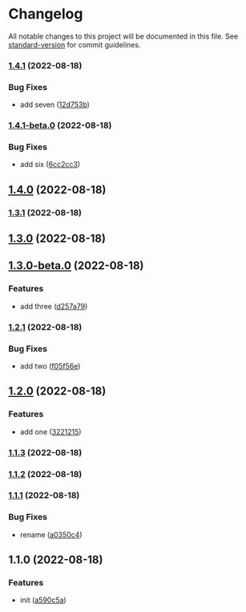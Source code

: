 # Changelog

All notable changes to this project will be documented in this file. See [standard-version](https://github.com/conventional-changelog/standard-version) for commit guidelines.

### [1.4.1](https://github.com/weiaohan/test-git-version/compare/v1.4.1-beta.0...v1.4.1) (2022-08-18)


### Bug Fixes

* add seven ([12d753b](https://github.com/weiaohan/test-git-version/commit/12d753b004874f6f7f22838a3a928454bdc172d0))

### [1.4.1-beta.0](https://github.com/weiaohan/test-git-version/compare/v1.4.0...v1.4.1-beta.0) (2022-08-18)


### Bug Fixes

* add six ([6cc2cc3](https://github.com/weiaohan/test-git-version/commit/6cc2cc3b8291c0d728d191221f7a254350f7614c))

## [1.4.0](https://github.com/weiaohan/test-git-version/compare/v1.3.1...v1.4.0) (2022-08-18)

### [1.3.1](https://github.com/weiaohan/test-git-version/compare/v1.3.0...v1.3.1) (2022-08-18)

## [1.3.0](https://github.com/weiaohan/test-git-version/compare/v1.3.0-beta.0...v1.3.0) (2022-08-18)

## [1.3.0-beta.0](https://github.com/weiaohan/test-git-version/compare/v1.2.1...v1.3.0-beta.0) (2022-08-18)


### Features

* add three ([d257a79](https://github.com/weiaohan/test-git-version/commit/d257a79df4453a2c77735c57d388dbf799814152))

### [1.2.1](https://github.com/weiaohan/test-git-version/compare/v1.2.0...v1.2.1) (2022-08-18)


### Bug Fixes

* add two ([f05f56e](https://github.com/weiaohan/test-git-version/commit/f05f56e9d6cf75059ffd38e733e6774e958d6986))

## [1.2.0](https://github.com/weiaohan/test-git-version/compare/v1.1.3...v1.2.0) (2022-08-18)


### Features

* add one ([3221215](https://github.com/weiaohan/test-git-version/commit/3221215aabd4f2579f204ffe1d1429966aa4384b))

### [1.1.3](https://github.com/weiaohan/test-git-version/compare/v1.1.2...v1.1.3) (2022-08-18)

### [1.1.2](https://github.com/weiaohan/test-git-version/compare/v1.1.1...v1.1.2) (2022-08-18)

### [1.1.1](https://github.com/weiaohan/test-git-version/compare/v1.1.0...v1.1.1) (2022-08-18)


### Bug Fixes

* rename ([a0350c4](https://github.com/weiaohan/test-git-version/commit/a0350c45bf80073e5a2b2de6f14a91206dfb106a))

## 1.1.0 (2022-08-18)


### Features

* init ([a590c5a](https://github.com/weiaohan/test-git-version/commit/a590c5aa59405f5d6bd40c5199eee227dab7b187))
